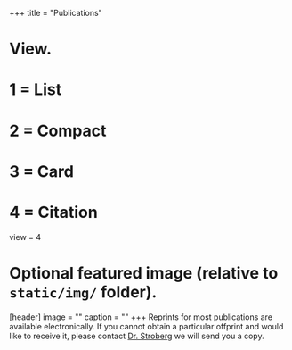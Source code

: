 +++
title = "Publications"

# View.
#   1 = List
#   2 = Compact
#   3 = Card
#   4 = Citation
view = 4

# Optional featured image (relative to `static/img/` folder).
[header]
image = ""
caption = ""
+++
Reprints for most publications are available electronically. If you cannot obtain a particular offprint 
and would like to receive it, please contact [Dr. Stroberg](../#contact) we will send you 
a copy.
 

